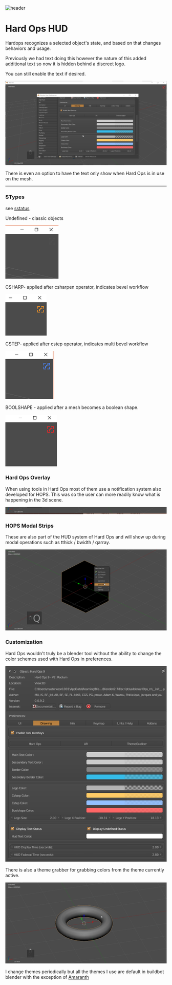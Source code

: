 ![header](img/banner.gif)

# Hard Ops HUD

Hardops recognizes a selected object's state, and based on that changes behaviors and usage.

Previously we had text doing this however the nature of this added additional text so now it is hidden behind a discreet logo.

You can still enable the text if desired.

![](img/helper/hh11.gif)

There is even an option to have the text only show when Hard Ops is in use on the mesh.

___

### STypes

see [sstatus](sstatus.md)

Undefined - classic objects

![](img/helper//hh7.png)

CSHARP- applied after csharpen operator, indicates bevel workflow

![](img/helper//hh8.png)

CSTEP- applied after cstep operator, indicates multi bevel workflow

![](img/helper//hh9.png)

BOOLSHAPE - applied after a mesh becomes a boolean shape.

![](img/helper//hh10.png)

### Hard Ops Overlay

When using tools in Hard Ops most of them use a notification system also developed for HOPS. This was so the user can more readily know what is happening in the 3d scene.

![](img/helper//hh12.gif)

### HOPS Modal Strips

These are also part of the HUD system of Hard Ops and will show up during modal operations such as tthick / bwidth / qarray.

![](img/helper//hh13.gif)


### Customization

Hard Ops wouldn't truly be a blender tool without the ability to change the color schemes used with Hard Ops in preferences.

![](img/helper//hh14.png)

There is also a theme grabber for grabbing colors from the theme currently active.

![](img/helper//hh15.gif)

I change themes periodically but all the themes I use are default in buildbot blender with the exception of [Amaranth](http://pablovazquez.org/amaranth/theme/)
